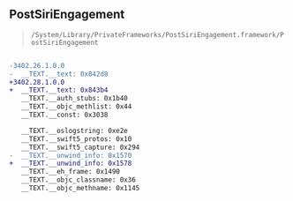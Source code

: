 ## PostSiriEngagement

> `/System/Library/PrivateFrameworks/PostSiriEngagement.framework/PostSiriEngagement`

```diff

-3402.26.1.0.0
-  __TEXT.__text: 0x842d8
+3402.28.1.0.0
+  __TEXT.__text: 0x843b4
   __TEXT.__auth_stubs: 0x1b40
   __TEXT.__objc_methlist: 0x44
   __TEXT.__const: 0x3038

   __TEXT.__oslogstring: 0xe2e
   __TEXT.__swift5_protos: 0x10
   __TEXT.__swift5_capture: 0x294
-  __TEXT.__unwind_info: 0x1570
+  __TEXT.__unwind_info: 0x1578
   __TEXT.__eh_frame: 0x1490
   __TEXT.__objc_classname: 0x36
   __TEXT.__objc_methname: 0x1145

```
